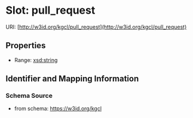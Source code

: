 # Slot: pull_request

URI: [http://w3id.org/kgcl/pull_request](http://w3id.org/kgcl/pull_request)



<!-- no inheritance hierarchy -->


## Properties

 * Range: [xsd:string](xsd:string)



## Identifier and Mapping Information







### Schema Source


* from schema: https://w3id.org/kgcl




